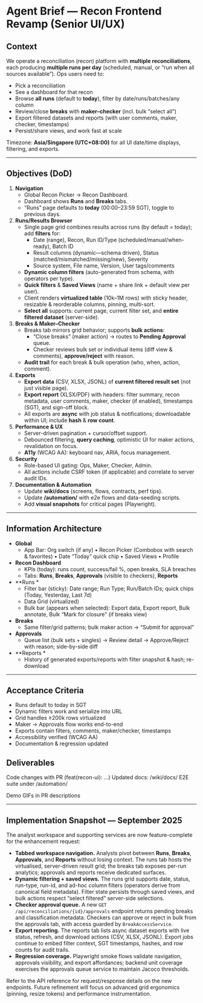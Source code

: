 # Agent Brief — Recon Frontend Revamp (Senior UI/UX)

## Context
We operate a reconciliation (recon) platform with **multiple reconciliations**, each producing **multiple runs per day** (scheduled, manual, or “run when all sources available”). Ops users need to:
- Pick a reconciliation
- See a dashboard for that recon
- Browse **all runs** (default to **today**), filter by date/runs/batches/any column
- Review/close **breaks** with **maker–checker** (incl. bulk “select all”)
- Export filtered datasets and reports (with user comments, maker, checker, timestamps)
- Persist/share views, and work fast at scale

Timezone: **Asia/Singapore (UTC+08:00)** for all UI date/time displays, filtering, and exports.

---

## Objectives (DoD)
1. **Navigation**
   - Global Recon Picker → Recon Dashboard.
   - Dashboard shows **Runs** and **Breaks** tabs.
   - “Runs” page defaults to **today** (00:00–23:59 SGT), toggle to previous days.
2. **Runs/Results Browser**
   - Single page grid combines results across runs (by default = today); add **filters** for:
     - Date (range), Recon, Run ID/Type (scheduled/manual/when-ready), Batch ID
     - Result columns (dynamic—schema driven), Status (matched/mismatched/missing/new), Severity
     - Source system, File name, Version, User tags/comments
   - **Dynamic column filters** (auto-generated from schema, with operators per type).
   - **Quick filters** & **Saved Views** (name + share link + default view per user).
   - Client renders **virtualized table** (10k–1M rows) with sticky header, resizable & reorderable columns, pinning, multi-sort.
   - **Select all** supports: current page, current filter set, and **entire filtered dataset** (server-side).
3. **Breaks & Maker–Checker**
   - Breaks tab mirrors grid behavior; supports **bulk actions**:
     - “Close breaks” (maker action) → routes to **Pending Approval** queue.
     - Checker reviews bulk set or individual items (diff view & comments), **approve/reject** with reason.
   - **Audit trail** for each break & bulk operation (who, when, action, comment).
4. **Exports**
   - **Export data** (CSV, XLSX, JSONL) of **current filtered result set** (not just visible page).
   - **Export report** (XLSX/PDF) with headers: filter summary, recon metadata, user comments, maker, checker (if enabled), timestamps (SGT), and sign-off block.
   - All exports are **async** with job status & notifications; downloadable within UI; include **hash** & **row count**.
5. **Performance & UX**
   - Server-driven pagination + cursor/offset support.
   - Debounced filtering, **query caching**, optimistic UI for maker actions, revalidation on focus.
   - **A11y** (WCAG AA): keyboard nav, ARIA, focus management.
6. **Security**
   - Role-based UI gating: Ops, Maker, Checker, Admin.
   - All actions include CSRF token (if applicable) and correlate to server audit IDs.
7. **Documentation & Automation**
   - Update **wiki/docs** (screens, flows, contracts, perf tips).
   - Update **/automation/** with e2e flows and data-seeding scripts.
   - Add **visual snapshots** for critical pages (Playwright).

---

## Information Architecture

- **Global**
  - App Bar: Org switch (if any) • Recon Picker (Combobox with search & favorites) • Date “Today” quick chip • Saved Views • Profile
- **Recon Dashboard**
  - KPIs (today): runs count, success/fail %, open breaks, SLA breaches
  - Tabs: **Runs**, **Breaks**, **Approvals** (visible to checkers), **Reports**
- **Runs *
  - Filter bar (sticky): Date range; Run Type; Run/Batch IDs; quick chips (Today, Yesterday, Last 7d)
  - Data Grid (virtualized)
  - Bulk bar (appears when selected): Export data, Export report, Bulk annotate, Bulk “Mark for closure” (if breaks view)
- **Breaks**
  - Same filter/grid patterns; bulk maker action → “Submit for approval”
- **Approvals**
  - Queue list (bulk sets + singles) → Review detail → Approve/Reject with reason; side-by-side diff
- **Reports *
  - History of generated exports/reports with filter snapshot & hash; re-download

---
## Acceptance Criteria

- Runs default to today in SGT
- Dynamic filters work and serialize into URL
- Grid handles ≥200k rows virtualized
- Maker → Approvals flow works end-to-end
- Exports contain filters, comments, maker/checker, timestamps
- Accessibility verified (WCAG AA)
- Documentation & regression updated

## Deliverables

Code changes with PR (feat(recon-ui): ...)
Updated docs: /wiki/docs/
E2E suite under /automation/

Demo GIFs in PR descriptions

---

## Implementation Snapshot — September 2025

The analyst workspace and supporting services are now feature-complete for the enhancement request:

- **Tabbed workspace navigation.** Analysts pivot between **Runs**, **Breaks**, **Approvals**, and **Reports** without losing context. The runs tab hosts the virtualised, server-driven result grid; the breaks tab exposes per-run analytics; approvals and reports receive dedicated surfaces.
- **Dynamic filtering + saved views.** The runs grid supports date, status, run-type, run-id, and ad-hoc column filters (operators derive from canonical field metadata). Filter state persists through saved views, and bulk actions respect “select filtered” server-side selections.
- **Checker approval queue.** A new `GET /api/reconciliations/{id}/approvals` endpoint returns pending breaks and classification metadata. Checkers can approve or reject in bulk from the approvals tab, with access guarded by `BreakAccessService`.
- **Export reporting.** The reports tab lists async dataset exports with live status, refresh, and download actions (CSV, XLSX, JSONL). Export jobs continue to embed filter context, SGT timestamps, hashes, and row counts for audit trails.
- **Regression coverage.** Playwright smoke flows validate navigation, approvals visibility, and export affordances; backend unit coverage exercises the approvals queue service to maintain Jacoco thresholds.

Refer to the API reference for request/response details on the new endpoints. Future refinement will focus on advanced grid ergonomics (pinning, resize tokens) and performance instrumentation.
